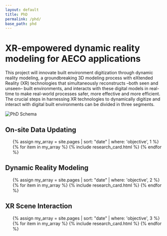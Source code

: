```yaml
---
layout: default
title: PhD
permalink: /phd/
base_path: phd
---
```



<h1>XR-empowered dynamic reality modeling for AECO applications</h1>
<p>
  This project will innovate built environment digitization through dynamic reality modeling,
  a groundbreaking 3D modeling process with eXtended Reality (XR) technologies that simultaneously reconstructs
  –both seen and unseen– built environments, and interacts with these digital models in real-time to make
  real-world processes safer, more effective and more efficient.
  The crucial steps in harnessing XR technologies to dynamically digitize and interact with digital built
  environments can be divided in three segments.
</p>
<img src="../img/research/PhD Overview.png" alt="PhD Schema" title="Phd Schema">

<h2 class = "center-with-lines">On-site Data Updating</h2>
<ul class="category-list">
  {% assign my_array = site.pages | sort: "date" | where: 'objective', 1 %}
  {% for item in my_array %}
  {% include research_card.html %}
  {% endfor %}
</ul>

<h2 class = "center-with-lines">Dynamic Reality Modeling</h2>
<ul class="category-list">
  {% assign my_array = site.pages | sort: "date" | where: 'objective', 2 %}
  {% for item in my_array %}
  {% include research_card.html %}
  {% endfor %}
</ul>

<h2 class = "center-with-lines">XR Scene Interaction</h2>
<ul class="category-list">
  {% assign my_array = site.pages | sort: "date" | where: 'objective', 3 %}
  {% for item in my_array %}
  {% include research_card.html %}
  {% endfor %}
</ul>
